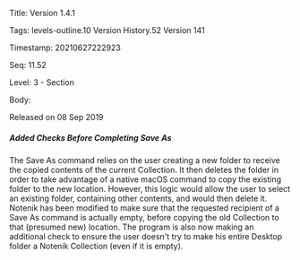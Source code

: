 Title:  Version 1.4.1

Tags:   levels-outline.10 Version History.52 Version 141

Timestamp: 20210627222923

Seq:    11.52

Level:  3 - Section

Body: 

Released on 08 Sep 2019
 
##### Added Checks Before Completing Save As

The Save As command relies on the user creating a new folder to receive the copied contents of the current Collection. It then deletes the folder in order to take advantage of a native macOS command to copy the existing folder to the new location. However, this logic would allow the user to select an existing folder, containing other contents, and would then delete it. Notenik has been modified to make sure that the requested recipient of a Save As command is actually empty, before copying the old Collection to that (presumed new) location. The program is also now making an additional check to ensure the user doesn't try to make his entire Desktop folder a Notenik Collection (even if it is empty).
